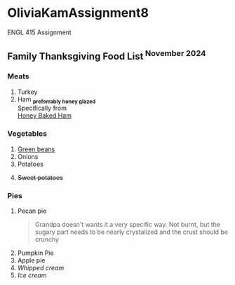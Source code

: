 # OliviaKamAssignment8
ENGL 415 Assignment
<h2>Family Thanksgiving Food List<sup> November 2024</sup></h2> 
<h3>Meats</h3> 
<ol>
  <li>Turkey</li>
  <li>Ham  <sub> <strong>preferrably honey glazed</strong></li> </sub>
    Specifically from <a href="[http://www.codecademy.com](https://www.honeybaked.com/storepickup/honey-baked-ham)">
  <div>Honey Baked Ham</div>
</a>
</ol>
<h3>Vegetables</h3> 
<ol>
  <li><u>Green beans</u></li>
  <li>Onions</li>
  <li>Potatoes</li>
  <li> <p><s>Sweet potatoes</s></p> </li>
</ol>
<h3>Pies</h3> 
<ol>
  <li>Pecan pie</li>
  <blockquote> Grandpa doesn't wants it a very specific way. Not burnt, but the sugary part needs to be nearly crystalized and the crust should be crunchy </blockquote>
  <li>Pumpkin Pie</li>
  <li>Apple pie</li>
  <li><em>Whipped cream</em></li>
  <li><em>Ice cream</em></li>
</ol>
